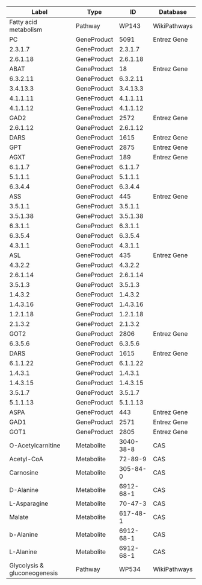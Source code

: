 | Label | Type | ID | Database |
| ---- | ---- | ---- | ---- |
|Fatty acid metabolism | Pathway | WP143 | WikiPathways |
|PC | GeneProduct | 5091 | Entrez Gene |
|2.3.1.7 | GeneProduct | 2.3.1.7 |  |
|2.6.1.18 | GeneProduct | 2.6.1.18 |  |
|ABAT | GeneProduct | 18 | Entrez Gene |
|6.3.2.11 | GeneProduct | 6.3.2.11 |  |
|3.4.13.3 | GeneProduct | 3.4.13.3 |  |
|4.1.1.11 | GeneProduct | 4.1.1.11 |  |
|4.1.1.12 | GeneProduct | 4.1.1.12 |  |
|GAD2 | GeneProduct | 2572 | Entrez Gene |
|2.6.1.12 | GeneProduct | 2.6.1.12 |  |
|DARS | GeneProduct | 1615 | Entrez Gene |
|GPT | GeneProduct | 2875 | Entrez Gene |
|AGXT | GeneProduct | 189 | Entrez Gene |
|6.1.1.7 | GeneProduct | 6.1.1.7 |  |
|5.1.1.1 | GeneProduct | 5.1.1.1 |  |
|6.3.4.4 | GeneProduct | 6.3.4.4 |  |
|ASS | GeneProduct | 445 | Entrez Gene |
|3.5.1.1 | GeneProduct | 3.5.1.1 |  |
|3.5.1.38 | GeneProduct | 3.5.1.38 |  |
|6.3.1.1 | GeneProduct | 6.3.1.1 |  |
|6.3.5.4 | GeneProduct | 6.3.5.4 |  |
|4.3.1.1 | GeneProduct | 4.3.1.1 |  |
|ASL | GeneProduct | 435 | Entrez Gene |
|4.3.2.2 | GeneProduct | 4.3.2.2 |  |
|2.6.1.14 | GeneProduct | 2.6.1.14 |  |
|3.5.1.3 | GeneProduct | 3.5.1.3 |  |
|1.4.3.2 | GeneProduct | 1.4.3.2 |  |
|1.4.3.16 | GeneProduct | 1.4.3.16 |  |
|1.2.1.18 | GeneProduct | 1.2.1.18 |  |
|2.1.3.2 | GeneProduct | 2.1.3.2 |  |
|GOT2 | GeneProduct | 2806 | Entrez Gene |
|6.3.5.6 | GeneProduct | 6.3.5.6 |  |
|DARS | GeneProduct | 1615 | Entrez Gene |
|6.1.1.22 | GeneProduct | 6.1.1.22 |  |
|1.4.3.1 | GeneProduct | 1.4.3.1 |  |
|1.4.3.15 | GeneProduct | 1.4.3.15 |  |
|3.5.1.7 | GeneProduct | 3.5.1.7 |  |
|5.1.1.13 | GeneProduct | 5.1.1.13 |  |
|ASPA | GeneProduct | 443 | Entrez Gene |
|GAD1 | GeneProduct | 2571 | Entrez Gene |
|GOT1 | GeneProduct | 2805 | Entrez Gene |
|O-Acetylcarnitine | Metabolite | 3040-38-8 | CAS |
|Acetyl-CoA | Metabolite | 72-89-9 | CAS |
|Carnosine | Metabolite | 305-84-0 | CAS |
|D-Alanine | Metabolite | 6912-68-1 | CAS |
|L-Asparagine | Metabolite | 70-47-3 | CAS |
|Malate | Metabolite | 617-48-1 | CAS |
|b-Alanine | Metabolite | 6912-68-1 | CAS |
|L-Alanine | Metabolite | 6912-68-1 | CAS |
|Glycolysis & gluconeogenesis | Pathway | WP534 | WikiPathways |

